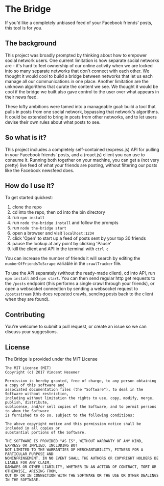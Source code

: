 # The Bridge

If you'd like a completely unbiased feed of your Facebook friends' posts, this tool is for you.  

## The background

This project was broadly prompted by thinking about how to empower social network users. One current limitation is how separate social networks are - it's hard to feel ownership of our online activity when we are locked into so many separate networks that don't connect with each other. We thought it would cool to build a bridge between networks that let us each manage all our communications in one place. Another limitation are the unknown algorithms that curate the content we see. We thought it would be cool if the bridge we built also gave control to the user over what appears in their news feed.  

These lofty ambitions were tamed into a manageable goal: build a tool that pulls in posts from one social network, bypassing that network's algorithms. It could be extended to bring in posts from other networks, and to let users devise their own rules about what posts to see.  

## So what is it?  

This project includes a completely self-contained (express.js) API for pulling in your Facebook friends' posts, and a (react.js) client you can use to consume it. Running both together on your machine, you can get a (not very pretty) live feed of what your friends are posting, without filtering our posts like the Facebook newsfeed does.  

## How do I use it?

To get started quickest:  
1. clone the repo
2. cd into the repo, then cd into the bin directory
3. run `npm install`
4. run `node the-bridge install` and follow the prompts
5. run `node the-bridge start`
6. open a browser and visit `localhost:1234`
7. click 'Open' to start up a feed of posts sent by your top 30 friends
8. pause the lookup at any point by clicking 'Pause'
9. kill the client and API in the terminal with `ctrl c`

You can increase the number of friends it will search by editing the `numberOfFriendsToScrape` variable in the `crawlTracker` file.

To use the API separately (without the ready-made client), cd into API, run `npm install` and `npm start`. You can then send regular http get requests to the `/posts` endpoint (this performs a single crawl through your friends), or open a websocket connection by sending a websocket request to `/postsstream` (this does repeated crawls, sending posts back to the client when they are found).  

## Contributing  

You're welcome to submit a pull request, or create an issue so we can discuss your suggestions.

## License  

The Bridge is provided under the MIT License

```
The MIT License (MIT)
Copyright (c) 2017 Vincent Hesener
 
Permission is hereby granted, free of charge, to any person obtaining a copy of this software and
associated documentation files (the "Software"), to deal in the Software without restriction,
including without limitation the rights to use, copy, modify, merge, publish, distribute,
sublicense, and/or sell copies of the Software, and to permit persons to whom the Software
is furnished to do so, subject to the following conditions:
 
The above copyright notice and this permission notice shall be included in all copies or
substantial portions of the Software.
 
THE SOFTWARE IS PROVIDED "AS IS", WITHOUT WARRANTY OF ANY KIND, EXPRESS OR IMPLIED, INCLUDING BUT
NOT LIMITED TO THE WARRANTIES OF MERCHANTABILITY, FITNESS FOR A PARTICULAR PURPOSE AND
NONINFRINGEMENT. IN NO EVENT SHALL THE AUTHORS OR COPYRIGHT HOLDERS BE LIABLE FOR ANY CLAIM,
DAMAGES OR OTHER LIABILITY, WHETHER IN AN ACTION OF CONTRACT, TORT OR OTHERWISE, ARISING FROM,
OUT OF OR IN CONNECTION WITH THE SOFTWARE OR THE USE OR OTHER DEALINGS IN THE SOFTWARE.
```
